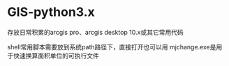 # GIS-python3.x
存放日常积累的arcgis pro、arcgis desktop 10.x或其它常用代码


shell常用脚本需要放到系统path路径下，直接打开也可以用
mjchange.exe是用于快速换算面积单位的可执行文件